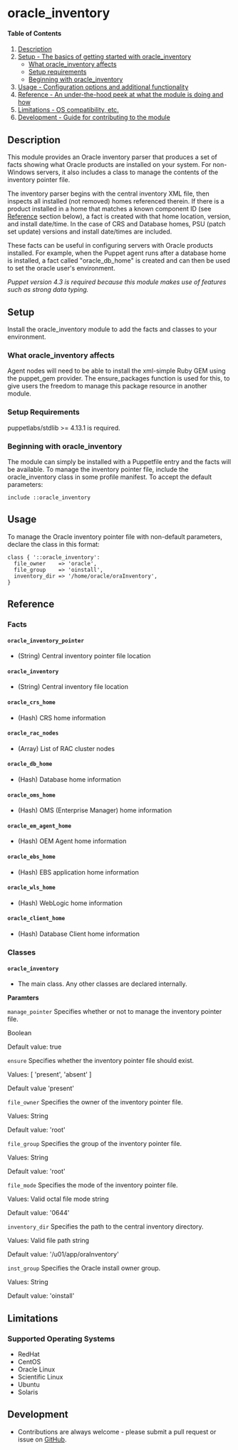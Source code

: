 
# oracle_inventory

#### Table of Contents

1. [Description](#description)
2. [Setup - The basics of getting started with oracle_inventory](#setup)
    * [What oracle_inventory affects](#what-oracle_inventory-affects)
    * [Setup requirements](#setup-requirements)
    * [Beginning with oracle_inventory](#beginning-with-oracle_inventory)
3. [Usage - Configuration options and additional functionality](#usage)
4. [Reference - An under-the-hood peek at what the module is doing and how](#reference)
5. [Limitations - OS compatibility, etc.](#limitations)
6. [Development - Guide for contributing to the module](#development)

## Description

This module provides an Oracle inventory parser that produces a set of facts showing what Oracle products are installed on your system. For non-Windows servers, it also includes a class to manage the contents of the inventory pointer file.

The inventory parser begins with the central inventory XML file, then inspects all installed (not removed) homes referenced therein. If there is a product installed in a home that matches a known component ID (see [Reference](#reference) section below), a fact is created with that home location, version, and install date/time. In the case of CRS and Database homes, PSU (patch set update) versions and install date/times are included.

These facts can be useful in configuring servers with Oracle products installed. For example, when the Puppet agent runs after a database home is installed, a fact called "oracle_db_home" is created and can then be used to set the oracle user's environment.

*Puppet version 4.3 is required because this module makes use of features such as strong data typing.*

## Setup

Install the oracle_inventory module to add the facts and classes to your environment.

### What oracle_inventory affects

 Agent nodes will need to be able to install the xml-simple Ruby GEM using the puppet_gem provider. The ensure_packages function is used for this, to give users the freedom to manage this package resource in another module.

### Setup Requirements

puppetlabs/stdlib >= 4.13.1 is required.

### Beginning with oracle_inventory  

The module can simply be installed with a Puppetfile entry and the facts will be available. To manage the inventory pointer file, include the oracle_inventory class in some profile manifest. To accept the default parameters:

```
include ::oracle_inventory
```

## Usage

To manage the Oracle inventory pointer file with non-default parameters, declare the class in this format:

```
class { '::oracle_inventory':
  file_owner    => 'oracle',
  file_group    => 'oinstall',
  inventory_dir => '/home/oracle/oraInventory',
}
```

## Reference

### Facts

#### `oracle_inventory_pointer`

  * (String) Central inventory pointer file location

#### `oracle_inventory`

  * (String) Central inventory file location

#### `oracle_crs_home`

  * (Hash) CRS home information

#### `oracle_rac_nodes`

  * (Array) List of RAC cluster nodes

#### `oracle_db_home`

  * (Hash) Database home information

#### `oracle_oms_home`

  * (Hash) OMS (Enterprise Manager) home information

#### `oracle_em_agent_home`

  * (Hash) OEM Agent home information

#### `oracle_ebs_home`

  * (Hash) EBS application home information

#### `oracle_wls_home`

  * (Hash) WebLogic home information

#### `oracle_client_home`

  * (Hash) Database Client home information

### Classes

#### `oracle_inventory`

  * The main class. Any other classes are declared internally.

**Paramters**

`manage_pointer`
Specifies whether or not to manage the inventory pointer file.

Boolean

Default value: true

`ensure`
Specifies whether the inventory pointer file should exist.

Values: [ 'present', 'absent' ]

Default value 'present'

`file_owner`
Specifies the owner of the inventory pointer file.

Values: String

Default value: 'root'

`file_group`
Specifies the group of the inventory pointer file.

Values: String

Default value: 'root'

`file_mode`
Specifies the mode of the inventory pointer file.

Values: Valid octal file mode string

Default value: '0644'

`inventory_dir`
Specifies the path to the central inventory directory.

Values: Valid file path string

Default value: '/u01/app/oraInventory'

`inst_group`
Specifies the Oracle install owner group.

Values: String

Default value: 'oinstall'

## Limitations

### Supported Operating Systems

* RedHat
* CentOS
* Oracle Linux
* Scientific Linux
* Ubuntu
* Solaris

## Development

* Contributions are always welcome - please submit a pull request or issue on [GitHub](https://github.com/zerodecimal/zerodecimal-oracle_inventory).
